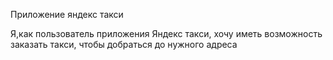  Приложение яндекс такси
 
Я,как пользователь приложения  Яндекс такси, хочу иметь возможность заказать такси, чтобы добраться до нужного адреса
